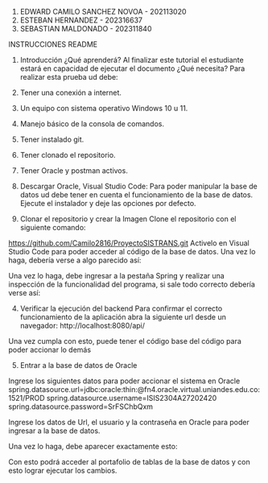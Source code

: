 
1. EDWARD CAMILO SANCHEZ NOVOA - 202113020
2. ESTEBAN HERNANDEZ - 202316637
3. SEBASTIAN MALDONADO - 202311840



INSTRUCCIONES README 
1. Introducción
¿Qué aprenderá?
Al finalizar este tutorial el estudiante estará en capacidad de ejecutar el documento 
¿Qué necesita?
Para realizar esta prueba ud debe:
1.	Tener una conexión a internet.
2.	Un equipo con sistema operativo Windows 10 u 11.
3.	Manejo básico de la consola de comandos.
4.	Tener instalado git.
5.	Tener clonado el repositorio.
6.	Tener Oracle y postman activos.



2. Descargar Oracle, Visual Studio Code:
Para poder manipular la base de datos ud debe tener en cuenta el funcionamiento de la base de datos. 
Ejecute el instalador y deje las opciones por defecto.



3. Clonar el repositorio y crear la Imagen
Clone el repositorio con el siguiente comando:

https://github.com/Camilo2816/ProyectoSISTRANS.git
Activelo en Visual Studio Code para poder acceder al código de la base de datos. Una vez lo haga, debería verse a algo parecido así:

 

Una vez lo haga, debe ingresar a la pestaña Spring y realizar una inspección de la funcionalidad del programa, si sale todo correcto debería verse así:
 




4. Verificar la ejecución del backend
Para confirmar el correcto funcionamiento de la aplicación abra la siguiente url desde un navegador:
http://localhost:8080/api/



Una vez cumpla con esto, puede tener el código base del código para poder accionar lo demás



5. Entrar a la base de datos de Oracle

Ingrese los siguientes datos para poder accionar el sistema en Oracle 
spring.datasource.url=jdbc:oracle:thin:@fn4.oracle.virtual.uniandes.edu.co:1521/PROD
spring.datasource.username=ISIS2304A27202420
spring.datasource.password=SrFSChbQxm


Ingrese los datos de Url, el usuario y la contraseña en Oracle para poder ingresar a la base de datos. 


Una vez lo haga, debe aparecer exactamente esto:
 
Con esto podrá acceder al portafolio de tablas de la base de datos y con esto lograr ejecutar los cambios.
